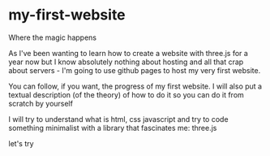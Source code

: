 # my-first-website
Where the magic happens

As I've been wanting to learn how to create a website with three.js for a year now but I know absolutely nothing about hosting and all that crap about servers - I'm going to use github pages to host my very first website.

You can follow, if you want, the progress of my first website. I will also put a textual description (of the theory) of how to do it so you can do it from scratch by yourself

I will try to understand what is html, css javascript and try to code something minimalist with a library that fascinates me: three.js

let's try

